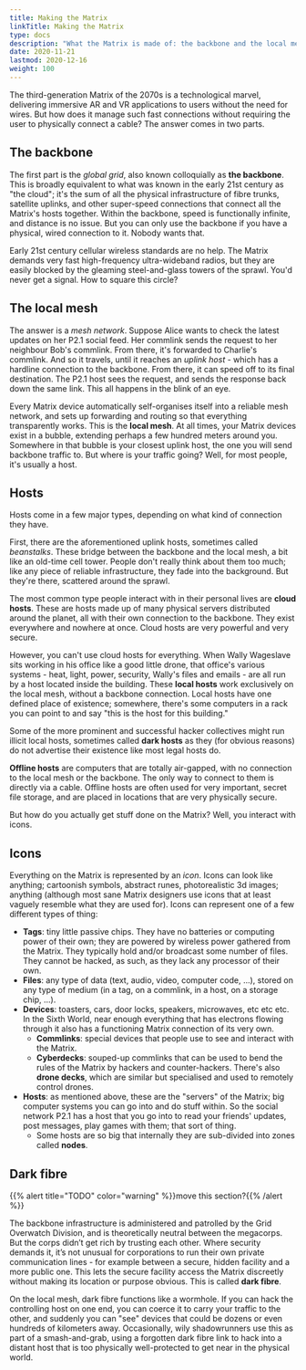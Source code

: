 ```yaml
---
title: Making the Matrix
linkTitle: Making the Matrix
type: docs
description: "What the Matrix is made of: the backbone and the local mesh; hosts and other icons"
date: 2020-11-21
lastmod: 2020-12-16
weight: 100
---
```


The third-generation Matrix of the 2070s is a technological marvel, delivering immersive AR and VR applications to users without the need for wires. But how does it manage such fast connections without requiring the user to physically connect a cable? The answer comes in two parts.

## The backbone

The first part is the *global grid*, also known colloquially as **the backbone**. This is broadly equivalent to what was known in the early 21st century as "the cloud"; it's the sum of all the physical infrastructure of fibre trunks, satellite uplinks, and other super-speed connections that connect all the Matrix's hosts together. Within the backbone, speed is functionally infinite, and distance is no issue. But you can only use the backbone if you have a physical, wired connection to it. Nobody wants that.

Early 21st century cellular wireless standards are no help. The Matrix demands very fast high-frequency ultra-wideband radios, but they are easily blocked by the gleaming steel-and-glass towers of the sprawl. You'd never get a signal. How to square this circle? 

## The local mesh

The answer is a *mesh network*. Suppose Alice wants to check the latest updates on her P2.1 social feed. Her commlink sends the request to her neighbour Bob's commlink. From there, it's forwarded to Charlie's commlink. And so it travels, until it reaches an *uplink host* - which has a hardline connection to the backbone. From there, it can speed off to its final destination. The P2.1 host sees the request, and sends the response back down the same link. This all happens in the blink of an eye.

Every Matrix device automatically self-organises itself into a reliable mesh network, and sets up forwarding and routing so that everything transparently works. This is the **local mesh**. At all times, your Matrix devices exist in a bubble, extending perhaps a few hundred meters around you. Somewhere in that bubble is your closest uplink host, the one you will send backbone traffic to. But where is your traffic going? Well, for most people, it's usually a host.

## Hosts

Hosts come in a few major types, depending on what kind of connection they have.

First, there are the aforementioned uplink hosts, sometimes called *beanstalks*. These bridge between the backbone and the local mesh, a bit like an old-time cell tower. People don't really think about them too much; like any piece of reliable infrastructure, they fade into the background. But they're there, scattered around the sprawl.

The most common type people interact with in their personal lives are **cloud hosts**. These are hosts made up of many physical servers distributed around the planet, all with their own connection to the backbone. They exist everywhere and nowhere at once. Cloud hosts are very powerful and very secure.

However, you can't use cloud hosts for everything. When Wally Wageslave sits working in his office like a good little drone, that office's various systems - heat, light, power, security, Wally's files and emails - are all run by a host located inside the building. These **local hosts** work exclusively on the local mesh, without a backbone connection. Local hosts have one defined place of existence; somewhere, there's some computers in a rack you can point to and say "this is the host for this building." 

Some of the more prominent and successful hacker collectives might run illicit local hosts, sometimes called **dark hosts** as they (for obvious reasons) do not advertise their existence like most legal hosts do.

**Offline hosts** are computers that are totally air-gapped, with no connection to the local mesh or the backbone. The only way to connect to them is directly via a cable. Offline hosts are often used for very important, secret file storage, and are placed in locations that are very physically secure.

But how do you actually get stuff done on the Matrix? Well, you interact with icons.

## Icons

Everything on the Matrix is represented by an *icon*. Icons can look like anything; cartoonish symbols, abstract runes, photorealistic 3d images; anything (although most sane Matrix designers use icons that at least vaguely resemble what they are used for). Icons can represent one of a few different types of thing:

* **Tags**: tiny little passive chips. They have no batteries or computing power of their own; they are powered by wireless power gathered from the Matrix. They typically hold and/or broadcast some number of files. They cannot be hacked, as such, as they lack any processor of their own.
* **Files**: any type of data (text, audio, video, computer code, ...), stored on any type of medium (in a tag, on a commlink, in a host, on a storage chip, ...).
* **Devices**: toasters, cars, door locks, speakers, microwaves, etc etc etc. In the Sixth World, near enough everything that has electrons flowing through it also has a functioning Matrix connection of its very own.
	* **Commlinks**: special devices that people use to see and interact with the Matrix.
	* **Cyberdecks**: souped-up commlinks that can be used to bend the rules of the Matrix by hackers and counter-hackers. There's also **drone decks**, which are similar but specialised and used to remotely control drones.
* **Hosts**: as mentioned above, these are the "servers" of the Matrix; big computer systems you can go into and do stuff within. So the social network P2.1 has a host that you go into to read your friends' updates, post messages, play games with them; that sort of thing.
	* Some hosts are so big that internally they are sub-divided into zones called **nodes**.

## Dark fibre

{{% alert title="TODO" color="warning" %}}move this section?{{% /alert %}} 

The backbone infrastructure is administered and patrolled by the Grid Overwatch Division, and is theoretically neutral between the megacorps. But the corps didn’t get rich by trusting each other. Where security demands it, it’s not unusual for corporations to run their own private communication lines - for example between a secure, hidden facility and a more public one. This lets the secure facility access the Matrix discreetly without making its location or purpose obvious. This is called **dark fibre**.

On the local mesh, dark fibre functions like a wormhole. If you can hack the controlling host on one end, you can coerce it to carry your traffic to the other, and suddenly you can "see" devices that could be dozens or even hundreds of kilometers away. Occasionally, wily shadowrunners use this as part of a smash-and-grab, using a forgotten dark fibre link to hack into a distant host that is too physically well-protected to get near in the physical world.





